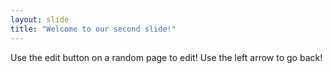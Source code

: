 ```yaml
---
layout: slide
title: "Welcome to our second slide!"
---
```

Use the edit button on a random page to edit!
Use the left arrow to go back!
